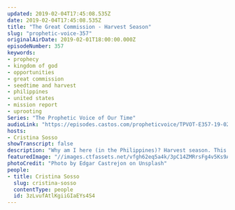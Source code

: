 ```yaml
---
updated: 2019-02-04T17:45:08.535Z
date: 2019-02-04T17:45:08.535Z
title: "The Great Commission - Harvest Season"
slug: "prophetic-voice-357"
originalAirDate: 2019-02-01T18:00:00.000Z
episodeNumber: 357
keywords:
- prophecy
- kingdom of god
- opportunities
- great commission
- seedtime and harvest
- philippines
- united states
- mission report
- uprooting
Series: "The Prophetic Voice of Our Time"
audioLink: "https://episodes.castos.com/propheticvoice/TPVOT-E357-19-02-02-03-The-Great-Commission-Harvest-Season.mp3"
hosts:
- Cristina Sosso
showTranscript: false
description: "Why am I here (in the Philippines)? Harvest season. This is one of the prophecies released for the United States of America: that the Christians especially in this country will experience, receive, and manifest great harvest on those seeds sown in the kingdom of God, and the manifestations of that blessing of those seeds is a blessing in every area of our lives. One of the reasons why God is being merciful upon the United States of America is because the body of Christ in the United States... have been financing the gospel. We are the major financier in preaching the gospel all over the world. That is why. It is also one of the instruction for the transfer of wealth, influence and affluence. If you want to take part in it, finance the preaching of the gospel all over the world, in all nations. So here we are. We are going, and we are financiers. Glory to God… In Mark 16:14-18, later He (Jesus) appeared to the eleven..."
featuredImage: "//images.ctfassets.net/vfgh62eq5a4k/3pC14ZMRrsFg4v5Ks9AcAw/baedfe9254e0f19dc3bc863c10f23bc5/edgar-castrejon-459812-unsplash.jpg"
photoCredit: "Photo by Edgar Castrejon on Unsplash"
people:
- title: Cristina Sosso
  slug: cristina-sosso
  contentType: people
  id: 3zLvufAtlKgiiGIaEYs4S4
---
```

